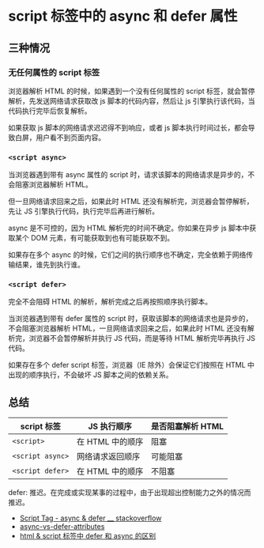 # script 标签中的 async 和 defer 属性

## 三种情况

### 无任何属性的 script 标签

浏览器解析 HTML 的时候，如果遇到一个没有任何属性的 script 标签，就会暂停解析，先发送网络请求获取改 js 脚本的代码内容，然后让 js 引擎执行该代码，当代码执行完毕后恢复解析。

如果获取 js 脚本的网络请求迟迟得不到响应，或者 js 脚本执行时间过长，都会导致白屏，用户看不到页面内容。

### `<script async>`

当浏览器遇到带有 async 属性的 script 时，请求该脚本的网络请求是异步的，不会阻塞浏览器解析 HTML。

但一旦网络请求回来之后，如果此时 HTML 还没有解析完，浏览器会暂停解析，先让 JS 引擎执行代码，执行完毕后再进行解析。

async 是不可控的，因为 HTML 解析完的时间不确定。你如果在异步 js 脚本中获取某个 DOM 元素，有可能获取到也有可能获取不到。

如果存在多个 async 的时候，它们之间的执行顺序也不确定，完全依赖于网络传输结果，谁先到执行谁。

### `<script defer>`

完全不会阻碍 HTML 的解析，解析完成之后再按照顺序执行脚本。

当浏览器遇到带有 defer 属性的 script 时，获取该脚本的网络请求也是异步的，不会阻塞浏览器解析 HTML，一旦网络请求回来之后，如果此时 HTML 还没有解析完，浏览器不会暂停解析并执行 JS 代码，而是等待 HTML 解析完毕再执行 JS 代码。

如果存在多个 defer script 标签，浏览器（IE 除外）会保证它们按照在 HTML 中出现的顺序执行，不会破坏 JS 脚本之间的依赖关系。

## 总结

| script 标签      | JS 执行顺序      | 是否阻塞解析 HTML |
| ---------------- | ---------------- | ----------------- |
| `<script>`       | 在 HTML 中的顺序 | 阻塞              |
| `<script async>` | 网络请求返回顺序 | 可能阻塞          |
| `<script defer>` | 在 HTML 中的顺序 | 不阻塞            |

defer: 推迟。在完成或实现某事的过程中，由于出现超出控制能力之外的情况而推迟。

- [Script Tag - async & defer \_\_ stackoverflow](https://stackoverflow.com/questions/10808109/script-tag-async-defer)
- [async-vs-defer-attributes](https://www.growingwiththeweb.com/2014/02/async-vs-defer-attributes.html)
- [html & script 标签中 defer 和 async 的区别](https://zhuanlan.zhihu.com/p/598243249)
